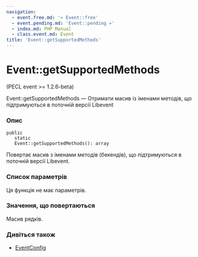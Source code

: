 ```yaml
---
navigation:
  - event.free.md: '« Event::free'
  - event.pending.md: 'Event::pending »'
  - index.md: PHP Manual
  - class.event.md: Event
title: 'Event::getSupportedMethods'
---
```

# Event::getSupportedMethods

(PECL event >= 1.2.6-beta)

Event::getSupportedMethods — Отримати масив із іменами методів, що підтримуються в поточній версії Libevent

### Опис

```methodsynopsis
public
   static
   Event::getSupportedMethods(): array
```

Повертає масив з іменами методів (бекендів), що підтримуються в поточній версії Libevent.

### Список параметрів

Ця функція не має параметрів.

### Значення, що повертаються

Масив рядків.

### Дивіться також

-   [EventConfig](class.eventconfig.md)
